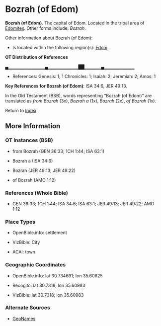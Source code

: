 # Bozrah (of Edom)
**Bozrah (of Edom)**. 
The capital of Edom. 
Located in the tribal area of [Edomites](../../../groups/md/acai/Edom.md). 
Other forms include: 
*Bozrah*. 




Other information about Bozrah (of Edom):


* Is located within the following region(s): 
[Edom](Edom.md). 


**OT Distribution of References**

▄▁▁▁▁▁▁▁▁▁▁▁▄▁▁▁▁▁▁▁▁▁██▁▁▁▁▁▄▁▁▁▁▁▁▁▁▁
* References: Genesis: 1; 1 Chronicles: 1; Isaiah: 2; Jeremiah: 2; Amos: 1



**Key References for Bozrah (of Edom)**: 
ISA 34:6, JER 49:13. 


In the Old Testament (BSB), words representing “Bozrah (of Edom)” are translated as 
*from Bozrah* (3x), *Bozrah a* (1x), *Bozrah* (2x), *of Bozrah* (1x). 




Return to [Index](00-Index.md)

## More Information

### OT Instances (BSB)

* from Bozrah (GEN 36:33; 1CH 1:44; ISA 63:1)

* Bozrah a (ISA 34:6)

* Bozrah (JER 49:13; JER 49:22)

* of Bozrah (AMO 1:12)



### References (Whole Bible)

* GEN 36:33; 1CH 1:44; ISA 34:6; ISA 63:1; JER 49:13; JER 49:22; AMO 1:12


### Place Types

* OpenBible.info: settlement

* VizBible: City

* ACAI: town



### Geographic Coordinates

* OpenBible.info: lat 30.734691; lon 35.60625

* Recogito: lat 30.7318; lon 35.60983

* VizBible: lat 30.7318; lon 35.60983



### Alternate Sources

* [GeoNames](http://sws.geonames.org/249842)



